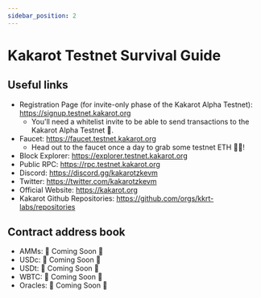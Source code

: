 ```yaml
---
sidebar_position: 2
---
```


# Kakarot Testnet Survival Guide

## Useful links

- Registration Page (for invite-only phase of the Kakarot Alpha Testnet): https://signup.testnet.kakarot.org
  - You'll need a whitelist invite to be able to send transactions to the Kakarot Alpha Testnet 📩.
- Faucet: https://faucet.testnet.kakarot.org
  - Head out to the faucet once a day to grab some testnet ETH 🚰💧!
- Block Explorer: https://explorer.testnet.kakarot.org
- Public RPC: https://rpc.testnet.kakarot.org
- Discord: https://discord.gg/kakarotzkevm
- Twitter: https://twitter.com/kakarotzkevm
- Official Website: https://kakarot.org
- Kakarot Github Repositories: https://github.com/orgs/kkrt-labs/repositories

## Contract address book

- AMMs: 🚧 Coming Soon 🚧
- USDc: 🚧 Coming Soon 🚧
- USDt: 🚧 Coming Soon 🚧
- WBTC: 🚧 Coming Soon 🚧
- Oracles: 🚧 Coming Soon 🚧
